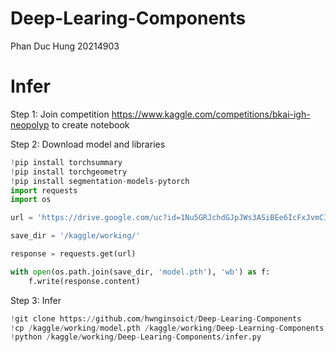 # Deep-Learing-Components
Phan Duc Hung 20214903

# Infer
Step 1: Join competition https://www.kaggle.com/competitions/bkai-igh-neopolyp to create notebook

Step 2: Download model and libraries

```python
!pip install torchsummary
!pip install torchgeometry
!pip install segmentation-models-pytorch
import requests
import os

url = 'https://drive.google.com/uc?id=1Nu5GRJchdGJpJWs3ASiBEe6IcFxJvmCI&export=download&confirm=t&uuid=65afe1c6-f624-4634-873a-7df07d576e03'

save_dir = '/kaggle/working/'

response = requests.get(url)

with open(os.path.join(save_dir, 'model.pth'), 'wb') as f:
    f.write(response.content)

```
Step 3: Infer
```python
!git clone https://github.com/hwnginsoict/Deep-Learing-Components
!cp /kaggle/working/model.pth /kaggle/working/Deep-Learning-Components
!python /kaggle/working/Deep-Learing-Components/infer.py
```
